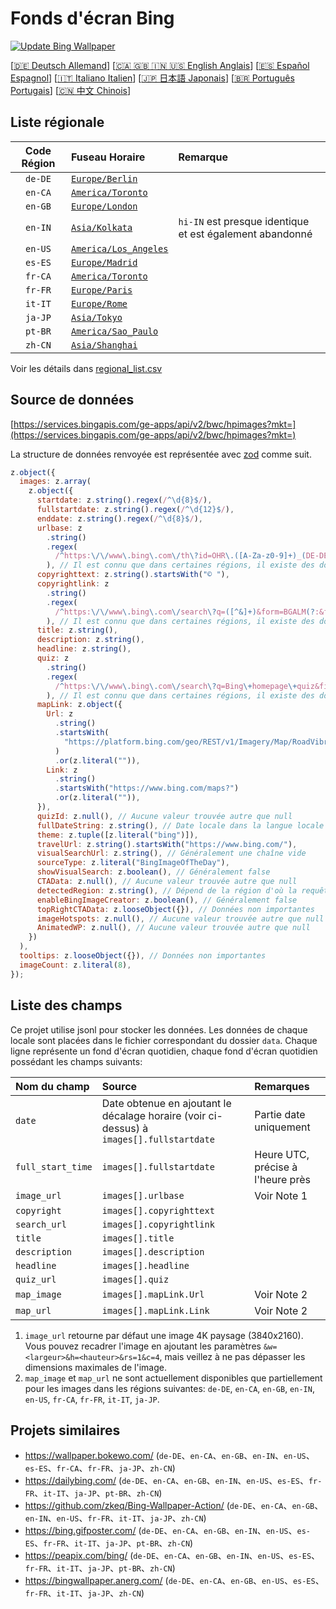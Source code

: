 # Fonds d'écran Bing

[![Update Bing Wallpaper](https://github.com/zhoushengdao/bing_wallpaper/actions/workflows/update.yaml/badge.svg?event=schedule)](https://github.com/zhoushengdao/bing_wallpaper/actions/workflows/update.yaml)

[[🇩🇪 Deutsch Allemand](README_de.md)] [[🇨🇦 🇬🇧 🇮🇳 🇺🇸 English Anglais](README_en.md)] [[🇪🇸 Español Espagnol](README_es.md)] [[🇮🇹 Italiano Italien](README_it.md)] [[🇯🇵 日本語 Japonais](README_ja.md)] [[🇧🇷 Português Portugais](README_pt.md)] [[🇨🇳 中文 Chinois](README.md)]

## Liste régionale

| Code Région | Fuseau Horaire                                   | Remarque                                                 |
| :---------: | :----------------------------------------------- | :------------------------------------------------------- |
|   `de-DE`   | [`Europe/Berlin`](https://time.is/Germany)       |                                                          |
|   `en-CA`   | [`America/Toronto`](https://time.is/Canada)      |                                                          |
|   `en-GB`   | [`Europe/London`](https://time.is/England)       |                                                          |
|   `en-IN`   | [`Asia/Kolkata`](https://time.is/India)          | `hi-IN` est presque identique et est également abandonné |
|   `en-US`   | [`America/Los_Angeles`](https://time.is/Redmond) |                                                          |
|   `es-ES`   | [`Europe/Madrid`](https://time.is/Spain)         |                                                          |
|   `fr-CA`   | [`America/Toronto`](https://time.is/Canada)      |                                                          |
|   `fr-FR`   | [`Europe/Paris`](https://time.is/France)         |                                                          |
|   `it-IT`   | [`Europe/Rome`](https://time.is/Italy)           |                                                          |
|   `ja-JP`   | [`Asia/Tokyo`](https://time.is/Japan)            |                                                          |
|   `pt-BR`   | [`America/Sao_Paulo`](https://time.is/Brazil)    |                                                          |
|   `zh-CN`   | [`Asia/Shanghai`](https://time.is/China)         |                                                          |

Voir les détails dans [regional_list.csv](regional_list.csv)

## Source de données

[https://services.bingapis.com/ge-apps/api/v2/bwc/hpimages?mkt=](https://services.bingapis.com/ge-apps/api/v2/bwc/hpimages?mkt=)

La structure de données renvoyée est représentée avec [zod](https://zod.dev/) comme suit.

```javascript
z.object({
  images: z.array(
    z.object({
      startdate: z.string().regex(/^\d{8}$/),
      fullstartdate: z.string().regex(/^\d{12}$/),
      enddate: z.string().regex(/^\d{8}$/),
      urlbase: z
        .string()
        .regex(
          /^https:\/\/www\.bing\.com\/th\?id=OHR\.([A-Za-z0-9]+)_(DE-DE|EN-CA|EN-GB|EN-IN|EN-US|ES-ES|FR-CA|FR-FR|IT-IT|JA-JP|PT-BR|ZH-CN)(\d+)_UHD\.jpg$/
        ), // Il est connu que dans certaines régions, il existe des données non conformes au motif
      copyrighttext: z.string().startsWith("© "),
      copyrightlink: z
        .string()
        .regex(
          /^https:\/\/www\.bing\.com\/search\?q=([^&]+)&form=BGALM(?:&filters=HpDate:"(\d{8}_\d{4})")$/
        ), // Il est connu que dans certaines régions, il existe des données non conformes au motif
      title: z.string(),
      description: z.string(),
      headline: z.string(),
      quiz: z
        .string()
        .regex(
          /^https:\/\/www\.bing\.com\/search\?q=Bing\+homepage\+quiz&filters=WQOskey:"HPQuiz_(\d{8})_([^"]+)"&FORM=BGAQ$/
        ), // Il est connu que dans certaines régions, il existe des données non conformes au motif
      mapLink: z.object({
        Url: z
          .string()
          .startsWith(
            "https://platform.bing.com/geo/REST/v1/Imagery/Map/RoadVibrant/"
          )
          .or(z.literal("")),
        Link: z
          .string()
          .startsWith("https://www.bing.com/maps?")
          .or(z.literal("")),
      }),
      quizId: z.null(), // Aucune valeur trouvée autre que null
      fullDateString: z.string(), // Date locale dans la langue locale
      theme: z.tuple([z.literal("bing")]),
      travelUrl: z.string().startsWith("https://www.bing.com/"),
      visualSearchUrl: z.string(), // Généralement une chaîne vide
      sourceType: z.literal("BingImageOfTheDay"),
      showVisualSearch: z.boolean(), // Généralement false
      CTAData: z.null(), // Aucune valeur trouvée autre que null
      detectedRegion: z.string(), // Dépend de la région d'où la requête est envoyée
      enableBingImageCreator: z.boolean(), // Généralement false
      topRightCTAData: z.looseObject({}), // Données non importantes
      imageHotspots: z.null(), // Aucune valeur trouvée autre que null
      AnimatedWP: z.null(), // Aucune valeur trouvée autre que null
    })
  ),
  tooltips: z.looseObject({}), // Données non importantes
  imageCount: z.literal(8),
});
```

## Liste des champs

Ce projet utilise jsonl pour stocker les données. Les données de chaque locale sont placées dans le fichier correspondant du dossier `data`. Chaque ligne représente un fond d'écran quotidien, chaque fond d'écran quotidien possédant les champs suivants:

| Nom du champ      | Source                                                                                   | Remarques                         |
| :---------------- | :--------------------------------------------------------------------------------------- | :-------------------------------- |
| `date`            | Date obtenue en ajoutant le décalage horaire (voir ci-dessus) à `images[].fullstartdate` | Partie date uniquement            |
| `full_start_time` | `images[].fullstartdate`                                                                 | Heure UTC, précise à l'heure près |
| `image_url`       | `images[].urlbase`                                                                       | Voir Note 1                       |
| `copyright`       | `images[].copyrighttext`                                                                 |                                   |
| `search_url`      | `images[].copyrightlink`                                                                 |                                   |
| `title`           | `images[].title`                                                                         |                                   |
| `description`     | `images[].description`                                                                   |                                   |
| `headline`        | `images[].headline`                                                                      |                                   |
| `quiz_url`        | `images[].quiz`                                                                          |                                   |
| `map_image`       | `images[].mapLink.Url`                                                                   | Voir Note 2                       |
| `map_url`         | `images[].mapLink.Link`                                                                  | Voir Note 2                       |

1. `image_url` retourne par défaut une image 4K paysage (3840x2160). Vous pouvez recadrer l'image en ajoutant les paramètres `&w=<largeur>&h=<hauteur>&rs=1&c=4`, mais veillez à ne pas dépasser les dimensions maximales de l'image.
2. `map_image` et `map_url` ne sont actuellement disponibles que partiellement pour les images dans les régions suivantes: `de-DE`, `en-CA`, `en-GB`, `en-IN`, `en-US`, `fr-CA`, `fr-FR`, `it-IT`, `ja-JP`.

## Projets similaires

- <https://wallpaper.bokewo.com/> (`de-DE`、`en-CA`、`en-GB`、`en-IN`、`en-US`、`es-ES`、`fr-CA`、`fr-FR`、`ja-JP`、`zh-CN`)
- <https://dailybing.com/> (`de-DE`、`en-CA`、`en-GB`、`en-IN`、`en-US`、`es-ES`、`fr-FR`、`it-IT`、`ja-JP`、`pt-BR`、`zh-CN`)
- <https://github.com/zkeq/Bing-Wallpaper-Action/> (`de-DE`、`en-CA`、`en-GB`、`en-IN`、`en-US`、`fr-FR`、`it-IT`、`ja-JP`、`zh-CN`)
- <https://bing.gifposter.com/> (`de-DE`、`en-CA`、`en-GB`、`en-IN`、`en-US`、`es-ES`、`fr-FR`、`it-IT`、`ja-JP`、`pt-BR`、`zh-CN`)
- <https://peapix.com/bing/> (`de-DE`、`en-CA`、`en-GB`、`en-IN`、`en-US`、`es-ES`、`fr-FR`、`it-IT`、`ja-JP`、`pt-BR`、`zh-CN`)
- <https://bingwallpaper.anerg.com/> (`de-DE`、`en-CA`、`en-GB`、`en-US`、`es-ES`、`fr-FR`、`it-IT`、`ja-JP`、`zh-CN`)
